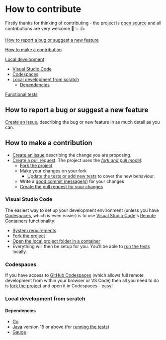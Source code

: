 # How to contribute

Firstly thanks for thinking of contributing - the project is [open source](https://opensource.guide/how-to-contribute/) and all contributions are very welcome :slightly_smiling_face: :boom: :thumbsup:

[How to report a bug or suggest a new feature](#how-to-report-a-bug-or-suggest-a-new-feature)

[How to make a contribution](#how-to-make-a-contribution)

[Local development](#local-development)
  * [Visual Studio Code](#visual-studio-code)
  * [Codespaces](#codespaces)
  * [Local development from scratch](#local-development-from-scratch)
    * [Dependencies](#dependencies)

[Functional tests](./functional-tests/README.md)

## How to report a bug or suggest a new feature

[Create an issue](../../issues), describing the bug or new feature in as much detail as you can.

## How to make a contribution

  * [Create an issue](../../issues) describing the change you are proposing.
  * [Create a pull request](https://docs.github.com/en/github/collaborating-with-issues-and-pull-requests/about-pull-requests).  The project uses the _[fork and pull model](https://docs.github.com/en/github/collaborating-with-issues-and-pull-requests/about-collaborative-development-models)_:
    * [Fork the project](https://docs.github.com/en/github/collaborating-with-issues-and-pull-requests/working-with-forks)
    * Make your changes on your fork
        * [Update the tests or add new tests](./functional-tests/README.md) to cover the new behaviour.
    * Write a [good commit message(s)](https://chris.beams.io/posts/git-commit/) for your changes
    * [Create the pull request for your changes](https://docs.github.com/en/github/collaborating-with-issues-and-pull-requests/proposing-changes-to-your-work-with-pull-requests)

### Visual Studio Code

The easiest way to set up your development environment (unless you have [Codespaces](#codespaces), which is even easier) is to use [Visual Studio Code](https://code.visualstudio.com/)'s [Remote Containers](https://code.visualstudio.com/docs/remote/containers) functionality:
  * [System requirements](https://code.visualstudio.com/docs/remote/containers#_system-requirements)
  * [Fork the project](https://docs.github.com/en/github/collaborating-with-issues-and-pull-requests/working-with-forks) 
  * [Open the local project folder in a container](https://code.visualstudio.com/docs/remote/containers#_quick-start-open-an-existing-folder-in-a-container)
  * Everything will then be setup for you.  You'll be able to [run the tests](./functional-tests/README.md) locally.

### Codespaces

If you have access to [GitHub Codespaces](https://github.com/features/codespaces/) (which allows full remote
development from within your browser or VS Code) then all you need to do is 
[fork the project](https://docs.github.com/en/github/collaborating-with-issues-and-pull-requests/working-with-forks) 
and open it in Codespaces - easy!

### Local development from scratch

#### Dependencies

* [Go](https://golang.org)
* [Java](https://www.java.com) version 15 or above (for [running the tests](./functional-tests/README.md))
* [Gauge](https://gauge.org)
